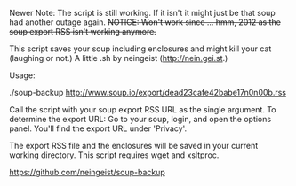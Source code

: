 Newer Note: The script is still working. If it isn't it might just be that soup had another outage again.
<s>NOTICE: Won't work since ... hmm,  2012 as the soup export RSS isn't
working anymore.</s>

This script saves your soup including enclosures and might kill your cat
(laughing or not.) A little .sh by neingeist (http://nein.gei.st.)

Usage: 

  ./soup-backup http://www.soup.io/export/dead23cafe42babe17n0n00b.rss

Call the script with your soup export RSS URL as the single argument. To
determine the export URL: Go to your soup, login, and open the options panel.
You'll find the export URL under 'Privacy'.

The export RSS file and the enclosures will be saved in your current working
directory. This script requires wget and xsltproc.

https://github.com/neingeist/soup-backup
